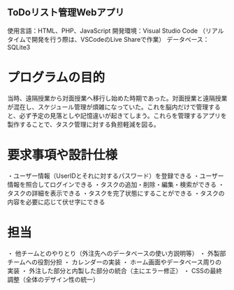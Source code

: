 ## ToDoリスト管理Webアプリ

使用言語：HTML、PHP、JavaScript
開発環境：Visual Studio Code （リアルタイムで開発を行う際は、VSCodeのLive Shareで作業）
データベース：SQLite3

# プログラムの目的
当時、遠隔授業から対面授業へ移行し始めた時期であった。対面授業と遠隔授業が混在し、スケジュール管理が煩雑になっていた。これを脳内だけで管理すると、必ず予定の見落としや記憶違いが起きてしまう。これらを管理するアプリを製作することで、タスク管理に対する負担軽減を図る。

# 要求事項や設計仕様
・ユーザー情報（UserIDとそれに対するパスワード）を登録できる
・ユーザー情報を照合してログインできる
・タスクの追加・削除・編集・検索ができる
・タスクの詳細を表示できる
・タスクを完了状態にすることができる
・タスクの内容を必要に応じて伏せ字にできる


# 担当
・	他チームとのやりとり（外注先へのデータベースの使い方説明等）
・	外製部チームへの役割分担
・	カレンダーの実装
・	ホーム画面やデータベース周りの実装
・	外注した部分と内製した部分の統合（主にエラー修正）
・	CSSの最終調整（全体のデザイン性の統一）

